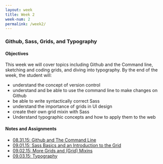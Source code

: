 ```yaml
---
layout: week
title: Week 2
week-num: 2
permalink: /week2/
---
```

<h3>Github, Sass, Grids, and Typography</h3>
<h4>Objectives</h4>
<p>This week we will cover topics including Github and the Command line, sketching and coding grids, and diving into typography.  By the end of the week, the student will:</p>
<ul>
    <li>understand the concept of version control</li>
    <li>understand and be able to use the command line to make changes on Github</li>
    <li>be able to write syntactically correct Sass</li>
    <li>understand the importance of grids in UI design</li>
    <li>create their own grid mixin with Sass</li>
    <li>Understand typographic concepts and how to apply them to the web</li>
</ul>

<h4>Notes and Assignments</h4>
<ul>
    <li>
        <a href="/08.31.15/">08.31.15: Github and The Command Line</a>
    </li>
    <li>
        <a href="/09.01.15/">09.01.15: Sass Basics and an Introduction to the Grid</a>
    </li>
    <li>
        <a href="/09.02.15/">09.02.15: More Grids and (Grid) Mixins</a>
    </li>
    <li>
        <a href="/09.03.15/">09.03.15: Typography</a>
    </li>
</ul>